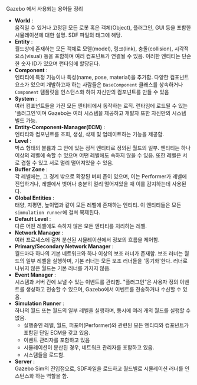 Gazebo 에서 사용되는 용어들 정리

- <strong>World</strong> : <br/>움직일 수 있거나 고정된 모든 로봇 혹은 객체(Object), 플러그인, GUI 등을 포함한 시뮬레이션에 대한 설명. SDF 파일의 <world> 태그에 해당.
-  <strong>Entity</strong> : <br/>월드상에 존재하는 모든 객체로 모델(model), 링크(link), 충돌(collision), 시각적 요소(visual) 등을 포함하며 여러 컴포넌트가 연결될 수 있음. 이러한 엔티티는 단순한 숫자 ID가 있으며 런타임에 할당된다.
- <strong>Component</strong> : <br/>엔티티에 특정 기능이나 특성(name, pose, material)을 추가함. 다양한 컴포넌트 요소가 있으며 개발하고자 하는 사람들은 `BaseComponent` 클래스를 상속하거나 `Component` 템플릿을 인스턴스화 하여 자신만의 컴포넌트를 만들 수 있음
- <strong>System</strong> : <br/>여러 컴포넌트들을 가진 모든 엔티티에서 동작하는 로직. 런타임에 로드될 수 있는 '플러그인'이며 Gazebo는 여러 시스템을 제공하고 개발자 또한 자신만의 시스템 빌드 가능.
- <strong>Entity-Component-Manager(ECM)</strong> : <br/>엔티티와 컴포넌트를 조회, 생성, 삭제 및 업데이트하는 기능을 제공함.
- <strong>Level</strong> : <br/>박스 형태의 볼륨과 그 안에 있는 정적 엔티티로 정의된 월드의 일부. 엔티티는 하나 이상의 레벨에 속할 수 있으며 어떤 레벨에도 속하지 않을 수 있음. 또한 레벨은 서로 겹칠 수 있고 서로 멀리 떨어져있을 수 있음.
- <strong>Buffer Zone</strong> : <br/>각 레벨에는, 그 경계 밖으로 확장된 버퍼 존이 있으며, 이는 Performer가 레벨에 진입하거나, 레벨에서 벗어나 충분히 멀리 떨어져있을 때 이를 감지하는데 사용된다.
- <strong>Global Entities</strong> : <br/>태양, 지평면, 높이맵과 같이 모든 레벨에 존재하는 엔티티. 이 엔티티들은 모든 `simmulation runner`에 걸쳐 복제된다.
- <strong>Default Level</strong> : <br/>다른 어떤 레벨에도 속하지 않은 모든 엔티티를 처리하는 레벨.
- <strong>Network Manager</strong> : <br/>여러 프로세스에 걸쳐 분산된 시뮬레이션에서 정보의 흐름을 제어함.
- <strong>Primary/Secondary Network Manager</strong> : <br/>월드마다 하나의 기본 네트워크와 하나 이상의 보조 러너가 존재함. 보조 러너는 월드의 일부 레벨을 실행하며, 기본 러너는 모든 보조 러너들을 '동기화'한다. 러너로 나뉘지 않은 월드는 기본 러너를 가지지 않음.
- <strong>Event Manager</strong> : <br/>시스템과 서버 간에 보낼 수 있는 이벤트를 관리함. "플러그인"은 사용자 정의 이벤트를 생성하고 전송할 수 있으며, Gazebo에서 이벤트를 전송하거나 수신할 수 있음.
- <strong>Simulation Runner</strong> : <br/>하나의 월드 또는 월드의 일부 레벨을 실행하며, 동시에 여러 개의 월드를 실행할 수 없음.
    - 실행중인 레벨, 월드, 퍼포머(Performer)와 관련된 모든 엔티티와 컴포넌트가 포함된 단일 ECM을 갖고 있음.
    - 이벤트 관리자를 포함하고 있음
    - 시뮬레이션이 분산된 경우, 네트워크 관리자를 포함하고 있음.
    - 시스템들을 로드함.
- <strong>Server</strong> : <br/>Gazebo Sim의 진입점으로, SDF파일을 로드하고 월드별로 시뮬레이션 러너를 인스턴스화 하는 역할을 함.
    
